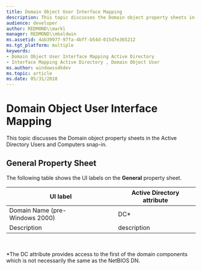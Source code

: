 ```yaml
---
title: Domain Object User Interface Mapping
description: This topic discusses the Domain object property sheets in the Active Directory Users and Computers snap-in.
audience: developer
author: REDMOND\\markl
manager: REDMOND\\mbaldwin
ms.assetid: 4ab39977-97fa-4bff-b54d-015d7e365212
ms.tgt_platform: multiple
keywords:
- Domain Object User Interface Mapping Active Directory
- Interface Mapping Active Directory , Domain Object User
ms.author: windowssdkdev
ms.topic: article
ms.date: 05/31/2018
---
```


# Domain Object User Interface Mapping

This topic discusses the Domain object property sheets in the Active Directory Users and Computers snap-in.

## General Property Sheet

The following table shows the UI labels on the **General** property sheet.



| UI label                       | Active Directory attribute |
|--------------------------------|----------------------------|
| Domain Name (pre-Windows 2000) | DC\*                       |
| Description                    | description                |



 

\*The DC attribute provides access to the first of the domain components which is not necessarily the same as the NetBIOS DN.

 

 




